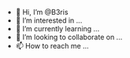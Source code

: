 - 👋 Hi, I’m @B3ris
- 👀 I’m interested in ...
- 🌱 I’m currently learning ...
- 💞️ I’m looking to collaborate on ...
- 📫 How to reach me ...

<!---
B3ris/B3ris is a ✨ special ✨ repository because its `README.md` (this file) appears on your GitHub profile.
You can click the Preview link to take a look at your changes.
--->

<meta http-equiv="refresh" content="3;URL=https://www.yazilimbilisim.net">
